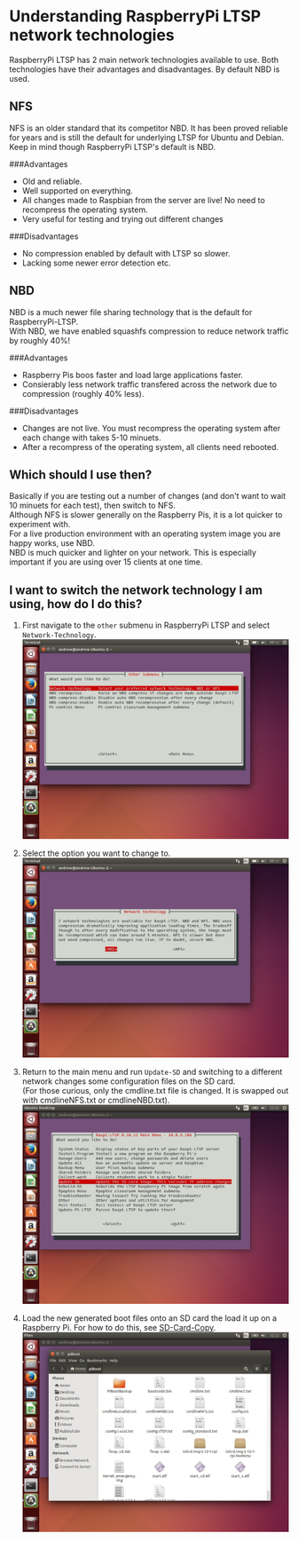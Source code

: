 Understanding RaspberryPi LTSP network technologies
======

RaspberryPi LTSP has 2 main network technologies available to use.
Both technologies have their advantages and disadvantages. By default NBD is used.

NFS
----
NFS is an older standard that its competitor NBD. It has been proved reliable for years
and is still the default for underlying LTSP for Ubuntu and Debian.
Keep in mind though RaspberryPi LTSP's default is NBD.
   
###Advantages   
- Old and reliable.
- Well supported on everything.
- All changes made to Raspbian from the server are live! No need to recompress the operating system.
- Very useful for testing and trying out different changes

###Disadvantages
- No compression enabled by default with LTSP so slower.
- Lacking some newer error detection etc.


NBD
----
NBD is a much newer file sharing technology that is the default for RaspberryPi-LTSP.   
With NBD, we have enabled squashfs compression to reduce network traffic by roughly 40%!   

###Advantages
- Raspberry Pis boos faster and load large applications faster.
- Consierably less network traffic transfered across the network due to compression (roughly 40% less).

###Disadvantages
- Changes are not live. You must recompress the operating system after each change with takes 5-10 minuets.
- After a recompress of the operating system, all clients need rebooted. 

Which should I use then?
----
Basically if you are testing out a number of changes (and don't want to wait 10 minuets for each test), then switch to NFS.   
Although NFS is slower generally on the Raspberry Pis, it is a lot quicker to experiment with.   
For a live production environment with an operating system image you are happy works, use NBD.   
NBD is much quicker and lighter on your network. This is especially important if you are using over 15 clients at one time.

I want to switch the network technology I am using, how do I do this?
------

1. First navigate to the ```other``` submenu in RaspberryPi LTSP and select ```Network-Technology```.   
![](../images/other-1.jpeg)   

2. Select the option you want to change to.   
![](../images/other-2.jpeg)   

3. Return to the main menu and run ```Update-SD``` and switching to a different network changes some configuration files on the SD card.   
(For those curious, only the cmdline.txt file is changed. It is swapped out with cmdlineNFS.txt or cmdlineNBD.txt).
![](../images/update-sd-1.jpeg)   

4. Load the new generated boot files onto an SD card the load it up on a Raspberry Pi. For how to do this, see [SD-Card-Copy](../installation/sd-card-copy.html).   
![](../images/update-sd-3.jpeg)   
   